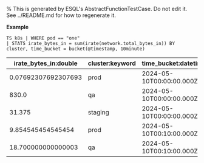 % This is generated by ESQL's AbstractFunctionTestCase. Do not edit it. See ../README.md for how to regenerate it.

**Example**

```esql
TS k8s | WHERE pod == "one"
| STATS irate_bytes_in = sum(irate(network.total_bytes_in)) BY cluster, time_bucket = bucket(@timestamp, 10minute)
```

| irate_bytes_in:double | cluster:keyword | time_bucket:datetime |
| --- | --- | --- |
| 0.07692307692307693 | prod | 2024-05-10T00:00:00.000Z |
| 830.0 | qa | 2024-05-10T00:00:00.000Z |
| 31.375 | staging | 2024-05-10T00:00:00.000Z |
| 9.854545454545454 | prod | 2024-05-10T00:10:00.000Z |
| 18.700000000000003 | qa | 2024-05-10T00:10:00.000Z |


